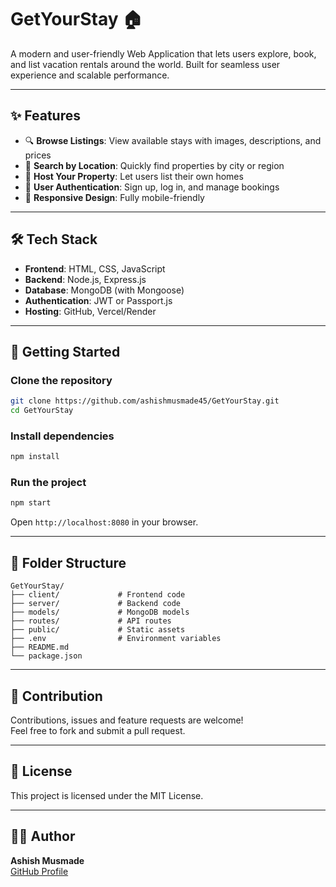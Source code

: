 
# GetYourStay 🏠

A modern and user-friendly Web Application that lets users explore, book, and list vacation rentals around the world. Built for seamless user experience and scalable performance.

---

## ✨ Features

- 🔍 **Browse Listings**: View available stays with images, descriptions, and prices
- 📍 **Search by Location**: Quickly find properties by city or region
- 🏡 **Host Your Property**: Let users list their own homes
- 👤 **User Authentication**: Sign up, log in, and manage bookings
- 📱 **Responsive Design**: Fully mobile-friendly

---

## 🛠️ Tech Stack

- **Frontend**: HTML, CSS, JavaScript
- **Backend**: Node.js, Express.js
- **Database**: MongoDB (with Mongoose)
- **Authentication**: JWT or Passport.js
- **Hosting**: GitHub, Vercel/Render

---

## 🚀 Getting Started

### Clone the repository

```bash
git clone https://github.com/ashishmusmade45/GetYourStay.git
cd GetYourStay
```

### Install dependencies

```bash
npm install
```

### Run the project

```bash
npm start
```

Open `http://localhost:8080` in your browser.

---

## 📂 Folder Structure

```
GetYourStay/
├── client/             # Frontend code
├── server/             # Backend code
├── models/             # MongoDB models
├── routes/             # API routes
├── public/             # Static assets
├── .env                # Environment variables
├── README.md
└── package.json
```

---

## 🙌 Contribution

Contributions, issues and feature requests are welcome!  
Feel free to fork and submit a pull request.

---

## 📄 License

This project is licensed under the MIT License.

---

## 👨‍💻 Author

**Ashish Musmade**  
[GitHub Profile](https://github.com/ashishmusmade45)
